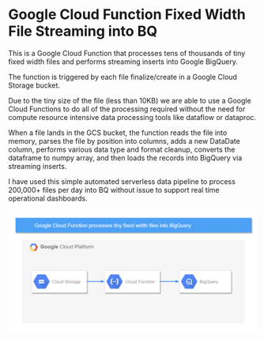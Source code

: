 # Google Cloud Function Fixed Width File Streaming into BQ

This is a Google Cloud Function that processes tens of thousands of tiny fixed width files and performs streaming inserts into Google BigQuery.

The function is triggered by each file finalize/create in a Google Cloud Storage bucket.

Due to the tiny size of the file (less than 10KB) we are able to use a Google Cloud Functions to do all of the processing required without the need for compute resource intensive data processing tools like dataflow or dataproc.

When a file lands in the GCS bucket, the function reads the file into memory, parses the file by position into columns, adds a new DataDate column, performs various data type and format cleanup, converts the dataframe to numpy array, and then loads the records into BigQuery via streaming inserts.

I have used this simple automated serverless data pipeline to process 200,000+ files per day into BQ without issue to support  real time operational dashboards.

![Image of Architecture](https://raw.githubusercontent.com/alanjbates/Google-Cloud-Function-Fixed-Width-Stream-to-BQ/master/fixed_width_streaming_to_bq.draw.io.png)
